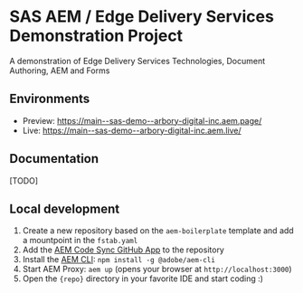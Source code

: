 # SAS AEM / Edge Delivery Services Demonstration Project
A demonstration of Edge Delivery Services Technologies, Document Authoring, AEM and Forms

## Environments
- Preview: https://main--sas-demo--arbory-digital-inc.aem.page/
- Live: https://main--sas-demo--arbory-digital-inc.aem.live/

## Documentation
[TODO]

## Local development

1. Create a new repository based on the `aem-boilerplate` template and add a mountpoint in the `fstab.yaml`
1. Add the [AEM Code Sync GitHub App](https://github.com/apps/aem-code-sync) to the repository
1. Install the [AEM CLI](https://github.com/adobe/helix-cli): `npm install -g @adobe/aem-cli`
1. Start AEM Proxy: `aem up` (opens your browser at `http://localhost:3000`)
1. Open the `{repo}` directory in your favorite IDE and start coding :)
